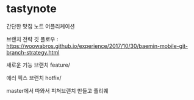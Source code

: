 # tastynote
간단한 맛집 노트 어플리케이션

브랜치 전략
깃 플로우 : https://woowabros.github.io/experience/2017/10/30/baemin-mobile-git-branch-strategy.html

새로운 기능 브랜치
feature/

에러 픽스 브런치
hotfix/

master에서 따와서 피쳐브랜치 만들고 풀리퀘
